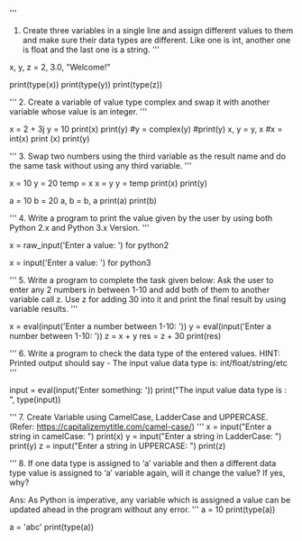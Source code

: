 '''
1.	Create three variables in a single line and assign different values to them and make sure their data types are different. Like one is int, another one is float and the last one is a string.
'''

x, y, z = 2, 3.0, "Welcome!"

print(type(x))
print(type(y))
print(type(z))



'''
2. 	Create a variable of value type complex and swap it with another variable whose value is an integer.
'''

x = 2 + 3j
y = 10 
print(x)
print(y)
#y = complex(y)
#print(y)
x, y = y, x
#x = int(x)
print (x)
print(y)


'''
3. 	Swap two numbers using the third variable as the result name and do the same task without using any third variable.
'''

x = 10
y = 20
temp = x
x = y 
y = temp
print(x)
print(y)

a = 10
b = 20
a, b = b, a
print(a)
print(b)


'''
4. 	Write a program to print the value given by the user by using both Python 2.x and Python 3.x Version.
'''

x = raw_input('Enter a value: ') for python2

x = input('Enter a value: ')  for python3


'''
5. 	Write a program to complete the task given below:
Ask the user to enter any 2 numbers in between 1-10 and add both of them to another variable call z.
Use z for adding 30 into it and print the final result by using variable results.
'''

x = eval(input('Enter a number between 1-10: '))
y = eval(input('Enter a number between 1-10: '))
z = x + y
res = z + 30
print(res)


'''
6. 	Write a program to check the data type of the entered values. HINT: Printed output should say -  The input value data type is: int/float/string/etc
'''

input = eval(input('Enter something: '))
print("The input value data type is : ", type(input))


'''
7. 	Create Variable using CamelCase, LadderCase and UPPERCASE. (Refer:   https://capitalizemytitle.com/camel-case/)
'''
x = input("Enter a string in camelCase: ")
print(x)
y = input("Enter a string in LadderCase: ")
print(y)
z = input("Enter a string in UPPERCASE: ")
print(z)

'''
8. If one data type is assigned to ‘a’ variable and then a different data type value is assigned to ‘a’ variable again, will it change the value? If yes, why?

Ans: As Python is imperative, any variable which is assigned a value can be updated ahead in the program without any error.
'''
a = 10
print(type(a))

a = 'abc'
print(type(a))